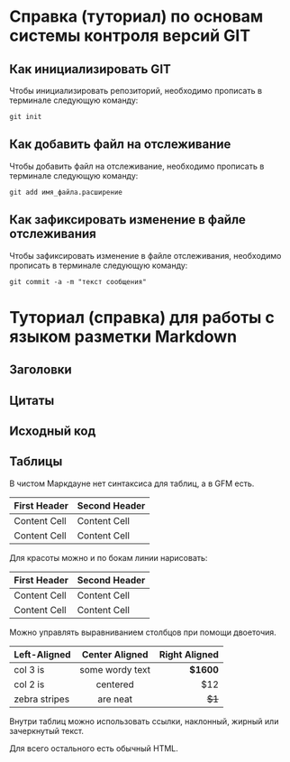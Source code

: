 # Справка (туториал) по основам системы контроля версий GIT

## Как инициализировать GIT
Чтобы инициализировать репозиторий, необходимо прописать в терминале следующую команду:

```
git init
```

## Как добавить файл на отслеживание
Чтобы добавить файл на отслеживание, необходимо прописать в терминале следующую команду:

```
git add имя_файла.расширение
```

## Как зафиксировать изменение в файле отслеживания
Чтобы зафиксировать изменение в файле отслеживания, необходимо прописать в терминале следующую команду:

```
git commit -a -m "текст сообщения"
```

# Туториал (справка) для работы с языком разметки Markdown





## Заголовки





## Цитаты





## Исходный код




## Таблицы

В чистом Маркдауне нет синтаксиса для таблиц, а в GFM есть.

First Header  | Second Header
------------- | -------------
Content Cell  | Content Cell
Content Cell  | Content Cell

Для красоты можно и по бокам линии нарисовать:

| First Header  | Second Header |
| ------------- | ------------- |
| Content Cell  | Content Cell  |
| Content Cell  | Content Cell  |

Можно управлять выравниванием столбцов при помощи двоеточия.

| Left-Aligned  | Center Aligned  | Right Aligned |
|:------------- |:---------------:| -------------:|
| col 3 is      | some wordy text |     **$1600** |
| col 2 is      | centered        |         $12   |
| zebra stripes | are neat        |        ~~$1~~ |

Внутри таблиц можно использовать ссылки, наклонный, жирный или зачеркнутый текст.

Для всего остального есть обычный HTML.



